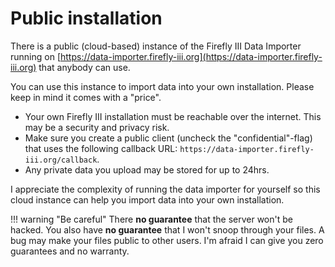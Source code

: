 # Public installation

There is a public (cloud-based) instance of the Firefly III Data Importer running on [https://data-importer.firefly-iii.org](https://data-importer.firefly-iii.org) that anybody can use.

You can use this instance to import data into your own installation. Please keep in mind it comes with a "price".

- Your own Firefly III installation must be reachable over the internet. This may be a security and privacy risk.
- Make sure you create a public client (uncheck the "confidential"-flag) that uses the following callback URL: `https://data-importer.firefly-iii.org/callback`.
- Any private data you upload may be stored for up to 24hrs.

I appreciate the complexity of running the data importer for yourself so this cloud instance can help you import data into your own installation.

!!! warning "Be careful"
    There **no guarantee** that the server won't be hacked. You also have **no guarantee** that I won't snoop through your files. A bug may make your files public to other users. I'm afraid I can give you zero guarantees and no warranty.
